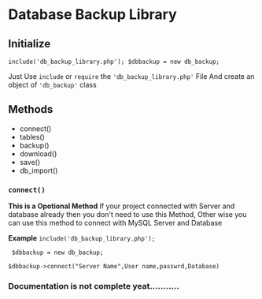# Database Backup Library 
## Initialize
`include('db_backup_library.php'); $dbbackup = new db_backup;`

Just Use `include` or `require` the `'db_backup_library.php'` File
And create an object of `'db_backup'` class


## Methods
	
* connect() 
* tables()
* backup()
* download()
* save()
* db_import()

### `connect()`
**This is a Opotional Method**
If your project connected with Server and database already then you don't need to use this Method,
Other wise you can use this method to connect with MySQL Server and Database
	
**Example**
`include('db_backup_library.php');`
	
` $dbbackup = new db_backup;`
	
`$dbbackup->connect("Server Name",User name,passwrd,Database)`
	
### Documentation is not complete yeat...........
